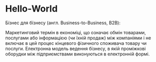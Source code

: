 # Hello-World
Бі́знес для бі́знесу (англ. Business-to-Business, B2B):

Маркетинговий термін в економіці, що означає обмін товарами, послугами або інформацією (чи їхній продаж) між компаніями і не включає в цей процес кінцевого фізичного споживача товару чи послуги.
Електронна модель ведення бізнесу, в якій проміжкові оборудки між підприємствами виконуються в електронній формі.

